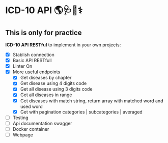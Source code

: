 # ICD-10 API 🌎🩺📃⚕

## This is only for practice

**ICD-10 API RESTful** to implement in your own projects:

- [x] Stablish connection
- [x] Basic API RESTfull
- [x] Linter On
- [x] More useful endpoints
  - [x] Get diseases by chapter
  - [x] Get disease using 4 digits code
  - [x] Get all disease using 3 digits code
  - [x] Get all diseases in range
  - [x] Get diseases with match string, return array with matched word and used word
  - [x] Get with pagination categories | subcategories | averaged
- [ ] Testing
- [ ] Api documentation swagger
- [ ] Docker container
- [ ] Webpage
